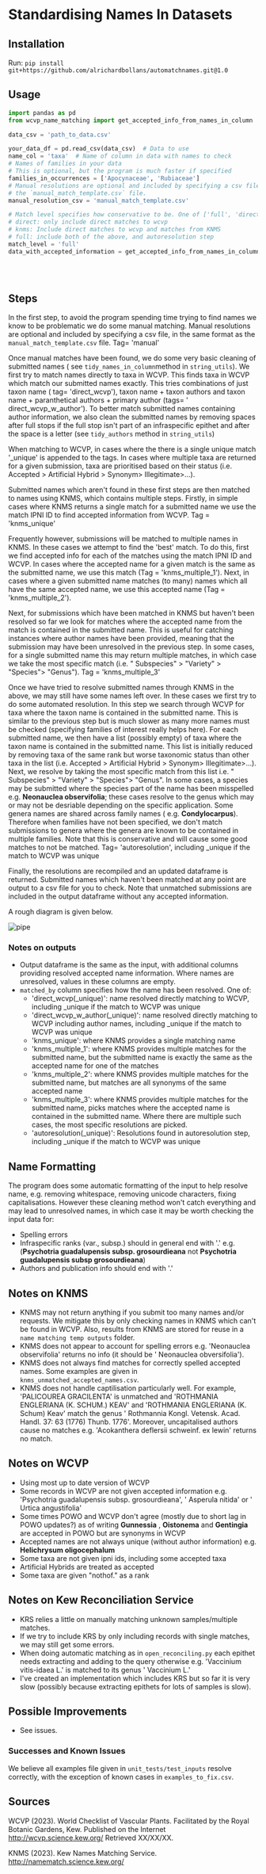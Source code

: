 # Standardising Names In Datasets

## Installation

Run:
`pip install git+https://github.com/alrichardbollans/automatchnames.git@1.0`

## Usage

```python
import pandas as pd
from wcvp_name_matching import get_accepted_info_from_names_in_column

data_csv = 'path_to_data.csv'

your_data_df = pd.read_csv(data_csv)  # Data to use
name_col = 'taxa'  # Name of column in data with names to check
# Names of families in your data 
# This is optional, but the program is much faster if specified
families_in_occurrences = ['Apocynaceae', 'Rubiaceae']
# Manual resolutions are optional and included by specifying a csv file, in the same format as
# the `manual_match_template.csv` file.
manual_resolution_csv = 'manual_match_template.csv'

# Match level specifies how conservative to be. One of ['full', 'direct', 'knms']
# direct: only include direct matches to wcvp
# knms: Include direct matches to wcvp and matches from KNMS
# full: include both of the above, and autoresolution step
match_level = 'full'
data_with_accepted_information = get_accepted_info_from_names_in_column(your_data_df, name_col,
                                                                        families_of_interest=families_in_occurrences,
                                                                        manual_resolution_csv=manual_resolution_csv,
                                                                        match_level=match_level)
```

## Steps

In the first step, to avoid the program spending time trying to find names we know to be problematic we do
some manual matching. Manual resolutions are optional and included by specifying a csv file, in the same
format as the `manual_match_template.csv` file. Tag= 'manual'

Once manual matches have been found, we do some very basic cleaning of submitted names (
see `tidy_names_in_column`method in `string_utils`). We first try to match names directly to taxa in WCVP.
This finds taxa in WCVP which match our submitted names exactly. This tries combinations of just taxon name (
tag= 'direct_wcvp'),
taxon name + taxon authors and taxon name + paranthetical authors + primary author (tags= '
direct_wcvp_w_author'). To better match submitted names containing author information, we also clean the
submitted names by removing spaces after full stops if the full stop isn't part of an infraspecific
epithet and after the space is a letter (see `tidy_authors` method in `string_utils`)

When matching to WCVP, in cases where the there is a single unique match '_unique' is appended to the
tags. In cases where multiple taxa are returned for a given submission, taxa are prioritised based on their
status (i.e. Accepted > Artificial Hybrid > Synonym> Illegitimate>...).

Submitted names which aren't found in these first steps are then matched to names using KNMS, which contains
multiple steps. Firstly, in simple cases where KNMS returns a single match for a submitted name we use the
match IPNI ID to find accepted information from WCVP. Tag = 'knms_unique'

Frequently however, submissions will be matched to multiple names in KNMS. In these cases we attempt to find
the 'best' match. To do this, first we find accepted info for each of the matches using the match IPNI ID and
WCVP. In cases where the accepted name for a given match is the same as the submitted name, we use this
match (Tag = 'knms_multiple_1'). Next, in cases where a given submitted name matches (to many) names which all
have the same accepted name, we use this accepted name (Tag = 'knms_multiple_2').

Next, for submissions which have been matched in KNMS but haven't been resolved so far we look for matches
where the accepted name from the match is contained in the submitted name. This is useful for catching
instances where author names have been provided, meaning that the submission may have been unresolved in the
previous step. In some cases, for a single submitted name this may return multiple matches, in which case we
take the most specific match (i.e. "
Subspecies" > "Variety" > "Species"> "Genus"). Tag = 'knms_multiple_3'

Once we have tried to resolve submitted names through KNMS in the above, we may still have some names left
over. In these cases we first try to do some automated resolution. In this step we search through WCVP for
taxa where the taxon name is contained in the submitted name. This is similar to the previous step but is much
slower as many more names must be checked (specifying families of interest really helps here). For each
submitted name, we then have a list (possibly empty) of taxa where the taxon name is contained in the
submitted name. This list is initially reduced by removing taxa of the same rank but worse taxonomic status
than other taxa in the list (i.e. Accepted > Artificial Hybrid > Synonym> Illegitimate>...). Next, we resolve
by taking the most specific match from this list i.e. "
Subspecies" > "Variety" > "Species"> "Genus". In some cases, a species may be submitted where the species part
of the name has been misspelled e.g. **Neonauclea observifolia**; these cases resolve to the genus which may
or
may not be desriable depending on the specific application. Some genera names are shared across family names (
e.g. **Condylocarpus**). Therefore when families have not been specified, we don't match submissions to genera
where the genera are known to be contained in multiple families. Note that this is conservative and will cause
some good matches to not be matched. Tag= 'autoresolution', including _unique if the match to WCVP was unique

Finally, the resolutions are recompiled and an updated dataframe is returned. Submitted names which haven't
been matched at any point are output to a csv file for you to check. Note that unmatched submissions are
included in the output dataframe without any accepted information.

A rough diagram is given below.

![pipe](pipe.svg)

### Notes on outputs

* Output dataframe is the same as the input, with additional columns providing resolved accepted name
  information. Where names are unresolved, values in these columns are empty.
* `matched_by` column specifies how the name has been resolved. One of:
    * 'direct_wcvp(_unique)': name resolved directly matching to WCVP, including _unique if the match to
      WCVP was unique
    * 'direct_wcvp_w_author(_unique)': name resolved directly matching to WCVP including author names,
      including _unique if the match to WCVP was unique
    * 'knms_unique': where KNMS provides a single matching name
    * 'knms_multiple_1': where KNMS provides multiple matches for the submitted name, but the submitted name
      is exactly the same as the accepted name for one of the matches
    * 'knms_multiple_2': where KNMS provides multiple matches for the submitted name, but matches are all
      synonyms of the same accepted name
    * 'knms_multiple_3': where KNMS provides multiple matches for the submitted name, picks matches where the
      accepted name is contained in the submitted name. Where there are multiple such cases, the most specific
      resolutions are picked.
    * 'autoresolution(_unique)': Resolutions found in autoresolution step, including _unique if the match to
      WCVP was unique

## Name Formatting

The program does some automatic formatting of the input to help resolve name, e.g. removing whitespace,
removing unicode characters, fixing capitalisations. However these cleaning method won't catch everything and
may lead to unresolved names, in which case it may be worth checking the input data for:

* Spelling errors
* Infraspecific ranks (var., subsp.) should in general end with '.' e.g. (**Psychotria guadalupensis subsp.
  grosourdieana** not **Psychotria guadalupensis subsp grosourdieana**)
* Authors and publication info should end with '.'

## Notes on KNMS

* KNMS may not return anything if you submit too many names and/or requests. We mitigate this by only checking
  names in KNMS which can't be found in WCVP. Also, results from KNMS are stored for reuse in
  a `name matching temp outputs`
  folder.
* KNMS does not appear to account for spelling errors e.g. 'Neonauclea observifolia' returns no info (it
  should be '
  Neonauclea obversifolia').
* KNMS does not always find matches for correctly spelled accepted names. Some examples are given
  in `knms_unmatched_accepted_names.csv`.
* KNMS does not handle captilisation particularly well. For example, 'PALICOUREA GRACILENTA' is unmatched
  and 'ROTHMANIA ENGLERIANA (K. SCHUM.) KEAV' and 'ROTHMANIA ENGLERIANA (K. Schum) Keav' match the genus '
  Rothmannia Kongl. Vetensk. Acad. Handl. 37: 63 (1776) Thunb. 1776'. Moreover, uncapitalised authors cause no
  matches e.g. 'Acokanthera deflersii schweinf. ex lewin' returns no match.

## Notes on WCVP

* Using most up to date version of WCVP
* Some records in WCVP are not given accepted information e.g. 'Psychotria guadalupensis subsp.
  grosourdieana', '
  Asperula nitida' or '
  Urtica angustifolia'
* Some times POWO and WCVP don't agree (mostly due to short lag in POWO updates?) as of writing **Gunnessia**
  , **Oistonema** and **Gentingia** are accepted in POWO but are synonyms in WCVP
* Accepted names are not always unique (without author information) e.g. **Helichrysum oligocephalum**
* Some taxa are not given ipni ids, including some accepted taxa
* Artificial Hybrids are treated as accepted
* Some taxa are given "nothof." as a rank

## Notes on Kew Reconciliation Service

* KRS relies a little on manually matching unknown samples/multiple matches.
* If we try to include KRS by only including records with single matches, we may still get some errors.
* When doing automatic matching as in `open_reconciling.py` each epithet needs extracting and adding to the
  query otherwise e.g. 'Vaccinium vitis-idaea L.' is matched to its genus '
  Vaccinium L.'
* I've created an implementation which includes KRS but so far it is very slow (possibly because extracting
  epithets for lots of samples is slow).

## Possible Improvements

* See issues.

### Successes and Known Issues

We believe all examples file given in `unit_tests/test_inputs` resolve correctly, with the exception of known
cases in `examples_to_fix.csv`.

## Sources

WCVP (2023). World Checklist of Vascular Plants. Facilitated by the Royal Botanic Gardens, Kew. Published on
the Internet
http://wcvp.science.kew.org/
Retrieved XX/XX/XX.

KNMS (2023). Kew Names Matching Service.
http://namematch.science.kew.org/

[//]: # (Kew Reconciliation Service)

[//]: # ()
[//]: # (gnparser Mozzherin, D.Y., Myltsev, A.A. & Patterson, D.J. “gnparser”: a powerful parser for scientific names)

[//]: # (based on Parsing Expression Grammar. BMC Bioinformatics 18, 279 &#40;2017&#41;)

[//]: # (.https://doi.org/10.1186/s12859-017-1663-3)
